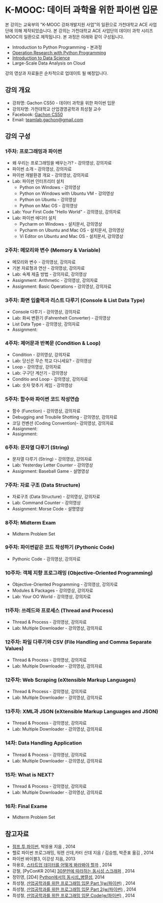 K-MOOC: 데이터 과학을 위한 파이썬 입문
=========================

본 강의는 교육부의 "K-MOOC 강좌개발지원 사업"의 일환으로 가천대학교 ACE 사업단에
의해 제작되었습니다. 본 강의는 가천대학교 ACE 사업단의 데이터 과학 시리즈 MOOC의
일환으로 제작됩니다. 본 과정은 아래와 같이 구성됩니다.
- Introduction to Python Programming - 본과정
- [Operation Research with Python Programming](https://github.com/TeamLab/Gachon_CS50_OR_KMOOC)
- [Introduction to Data Science](https://github.com/TeamLab/data_school_at_gachon)
- Large-Scale Data Analysis on Cloud

강의 영상과 자료들은 순차적으로 업데이트 될 예정입니다.

## 강의 개요
* 강좌명: Gachon CS50 - 데이터 과학을 위한 파이썬 입문
* 강의자명: 가천대학교 산업경영공학과 최성철 교수
* Facebook: [Gachon CS50](https://www.facebook.com/GachonCS50) 
* Email: teamlab.gachon@gmail.com

## 강의 구성
### 1주차: 프로그래밍과 파이썬
- 왜 우리는 프로그래밍을 배우는가? - 강의영상, 강의자료
- 파이썬 소개 - 강의영상, 강의자료
- 파이썬 개발환경 개요 - 강의영상, 강의자료
- Lab: 파이썬 인터프리터 설치
    - Python on Windows - 강의영상
    - Python on Windows with Ubuntu VM - 강의영상
    - Python on Ubuntu - 강의영상
    - Python on Mac OS - 강의영상
- Lab: Your First Code "Hello World" - 강의영상, 강의자료
- Lab: 파이썬 에디터 설치
    - Pycharm on Windows - 설치문서, 강의영상
    - Pycharm on Ubuntu and Mac OS - 설치문서, 강의영상
    - Vi Editor on Ubuntu and Mac OS - 설치문서, 강의영상

### 2주차: 메모리와 변수 (Memory & Variable)
- 메모리와 변수 - 강의영상, 강의자료
- 기본 자료형과 연산 - 강의영상, 강의자료
- Lab: 숙제 제출 방법 - 강의자료, 강의영상
- Assignment: Arithmetic - 강의영상, 강의자료
- Assignment: Basic Operations - 강의영상, 강의자료

### 3주차: 화면 입출력과 리스트 다루기 (Console & List Data Type)
- Console 다루기 - 강의영상, 강의자료
- Lab: 화씨 변환기 (Fahrenheit Converter) - 강의영상
- List Data Type - 강의영상, 강의자료
- Assignment:

### 4주차: 제어문과 반복문 (Condition & Loop)
- Condition - 강의영상, 강의자료
- Lab: 당신은 무슨 학교 다니세요? - 강의영상
- Loop - 강의영상, 강의자료
- Lab: 구구단 계산기 - 강의영상
- Conditio and Loop - 강의영상, 강의자료
- Lab: 숫자 맞추기 게임 - 강의영상

### 5주차: 함수와 파이썬 코드 작성연습
- 함수 (Function) - 강의영상, 강의자료
- Debugging and Troubile Shotting - 강의영상, 강의자료
- 코딩 컨벤션 (Coding Convention)- 강의영상, 강의자료
- Assignment:
- Assignment:

### 6주차: 문자열 다루기 (String)
- 문자열 다루기 (String) - 강의영상, 강의자료
- Lab: Yesterday Letter Counter - 강의영상
- Assignment: Baseball Game - 설명영상

### 7주차: 자료 구조 (Data Structure)
- 자료구조 (Data Structure) - 강의영상, 강의자료
- Lab: Command Counter - 강의영상
- Assignment: Morse Code - 설명영상

### 8주차: Midterm Exam
- Midterm Problem Set

### 9주차: 파이썬같은 코드 작성하기 (Pythonic Code)
- Pythonic Code - 강의영상, 강의자료

### 10주차: 객체 지향 프로그래밍 (Objective-Oriented Programming)
- Objective-Oriented Programming - 강의영상, 강의자료
- Modules & Packages - 강의영상, 강의자료
- Lab: Your OO World - 강의영상, 강의자료

### 11주차: 쓰레드와 프로세스 (Thread and Process)
- Thread & Process - 강의영상, 강의자료
- Lab: Multiple Downloader - 강의영상, 강의자료

### 12주차: 파일 다루기와 CSV (File Handling and Comma Separate Values)
- Thread & Process - 강의영상, 강의자료
- Lab: Multiple Downloader - 강의영상, 강의자료

### 12주차: Web Scraping (eXtensible Markup Languages)
- Thread & Process - 강의영상, 강의자료
- Lab: Multiple Downloader - 강의영상, 강의자료

### 13주차: XML과 JSON (eXtensible Markup Languages and JSON)
- Thread & Process - 강의영상, 강의자료
- Lab: Multiple Downloader - 강의영상, 강의자료

### 14차: Data Handling Application
- Thread & Process - 강의영상, 강의자료
- Lab: Multiple Downloader - 강의영상, 강의자료

### 15차: What is NEXT?
- Thread & Process - 강의영상, 강의자료
- Lab: Multiple Downloader - 강의영상, 강의자료

### 16차: Final Exame
- Midterm Problem Set

## 참고자료
- [점프 투 파이썬](https://wikidocs.net/book/1), 박응용 지음 , 2014
- 헬로 파이썬 프로그래밍, 워렌 산데,카터 산데 지음 / 김승범, 박준표 옮김 , 2014
- 파이썬 바이블3, 이강성 지음, 2013
- 하용호, [스타트업 데이터를 어떻게 봐라봐야 할까](http://www.slideshare.net/yongho/ss-32267675) , 2014
- 강철, [PyConKR 2014] [30분만에 따라하는 동시성 스크래퍼](http://www.slideshare.net/cornchz/pyconkr-2014-30) , 2014
- 정민영, [2D4] [Python에서의 동시성_병렬성](http://www.slideshare.net/deview/2d4python), 2014
- 최성철, [산업공학과를 위한 프로그래밍 입문 Part 1(w/파이썬)](http://www.slideshare.net/blissray/w-37771905) , 2014
- 최성철, [산업공학과를 위한 프로그래밍 입문 Part 2(w/파이썬)](http://www.slideshare.net/blissray/w-part-2) , 2014
- 최성철, [산업공학과를 위한 프로그래밍 입문 Code(w/파이썬)](https://github.com/TeamLab/gachon_python_class) , 2014